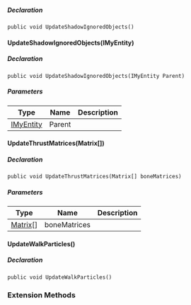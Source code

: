 ##### Declaration

```
public void UpdateShadowIgnoredObjects()
```

#### UpdateShadowIgnoredObjects(IMyEntity)

##### Declaration

```
public void UpdateShadowIgnoredObjects(IMyEntity Parent)
```

##### Parameters

| Type | Name | Description |
| --- | --- | --- |
| [IMyEntity](https://keensoftwarehouse.github.io/SpaceEngineersModAPI/api/VRage.ModAPI.IMyEntity.html) | Parent |     |

#### UpdateThrustMatrices(Matrix\[\])

##### Declaration

```
public void UpdateThrustMatrices(Matrix[] boneMatrices)
```

##### Parameters

| Type | Name | Description |
| --- | --- | --- |
| [Matrix](https://keensoftwarehouse.github.io/SpaceEngineersModAPI/api/VRageMath.Matrix.html)\[\] | boneMatrices |     |

#### UpdateWalkParticles()

##### Declaration

```
public void UpdateWalkParticles()
```

### Extension Methods